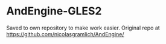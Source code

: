 AndEngine-GLES2
===============
Saved to own repository to make work easier. Original repo at https://github.com/nicolasgramlich/AndEngine/
